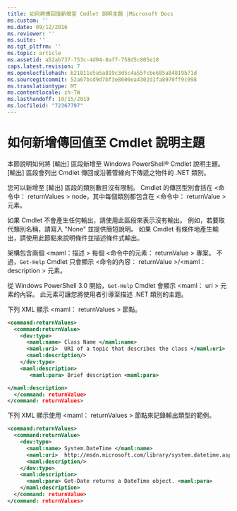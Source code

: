 ```yaml
---
title: 如何將傳回值新增至 Cmdlet 說明主題 |Microsoft Docs
ms.custom: ''
ms.date: 09/12/2016
ms.reviewer: ''
ms.suite: ''
ms.tgt_pltfrm: ''
ms.topic: article
ms.assetid: a52ab737-753c-4d04-8af7-758d5c805e18
caps.latest.revision: 7
ms.openlocfilehash: b21811e5a5a819c3d5c4a55fcbe685a84819b71d
ms.sourcegitcommit: 52a67bcd9d7bf3e8600ea4302d1fa8970ff9c998
ms.translationtype: MT
ms.contentlocale: zh-TW
ms.lasthandoff: 10/15/2019
ms.locfileid: "72367797"
---
```

# <a name="how-to-add-return-values-to-a-cmdlet-help-topic"></a>如何新增傳回值至 Cmdlet 說明主題

本節說明如何將 [輸出] 區段新增至 Windows PowerShell® Cmdlet 說明主題。 [輸出] 區段會列出 Cmdlet 傳回或沿著管線向下傳遞之物件的 .NET 類別。

您可以新增至 [輸出] 區段的類別數目沒有限制。 Cmdlet 的傳回型別會括在 \<命令中： returnValues > node，其中每個類別都包含在 \<命令中： returnValue > 元素。

如果 Cmdlet 不會產生任何輸出，請使用此區段來表示沒有輸出。 例如，若要取代類別名稱，請寫入 "None" 並提供簡短說明。 如果 Cmdlet 有條件地產生輸出，請使用此節點來說明條件並描述條件式輸出。

架構包含兩個 \<maml：描述 > 每個 \<命令中的元素： returnValue > 專案。 不過，`Get-Help` Cmdlet 只會顯示 \<命令的內容： returnValue >/\<maml： description > 元素。

從 Windows PowerShell 3.0 開始，`Get-Help` Cmdlet 會顯示 \<maml： uri > 元素的內容。 此元素可讓您將使用者引導至描述 .NET 類別的主題。

下列 XML 顯示 \<maml： returnValues > 節點。

```xml
<command:returnValues>
  <command:returnValue>
    <dev:type>
      <maml:name> Class Name </maml:name>
      <maml:uri>  URI of a topic that describes the class </maml:uri>
      <maml:description/>
    </dev:type>
    <maml:description>
       <maml:para> Brief description <maml:para>

</maml:description>
  </command: returnValue>
</command: returnValues>
```

下列 XML 顯示使用 \<maml： returnValues > 節點來記錄輸出類型的範例。

```xml
<command:returnValues>
  <command:returnValue>
    <dev:type>
      <maml:name> System.DateTime </maml:name>
      <maml:uri>  http://msdn.microsoft.com/library/system.datetime.aspx </maml:uri>
      <maml:description/>
    </dev:type>
    <maml:description>
      <maml:para> Get-Date returns a DateTime object. <maml:para>
    </maml:description>
  </command: returnValue>
</command: returnValues>
```



